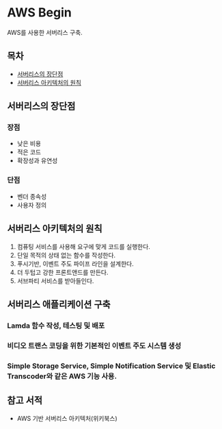 # AWS Begin
AWS를 사용한 서버리스 구축.

## 목차
- [서버리스의 장단점](#서버리스의-장단점)
- [서버리스 아키텍처의 원칙](#서버리스-아키텍처의-원칙)

## 서버리스의 장단점
### 장점
- 낮은 비용
- 적은 코드
- 확장성과 유연성
### 단점
- 벤더 종속성
- 사용자 정의

## 서버리스 아키텍처의 원칙
1. 컴퓨팅 서비스를 사용해 요구에 맞게 코드를 실행한다.
2. 단일 목적의 상태 없는 함수를 작성한다.
3. 푸시기반, 이벤트 주도 파이프 라인을 설계한다.
4. 더 두텁고 강한 프론트앤드를 만든다.
5. 서브파티 서비스를 받아들인다.

## 서버리스 애플리케이션 구축
### Lamda 함수 작성, 테스팅 및 배포
### 비디오 트랜스 코딩을 위한 기본적인 이벤트 주도 시스템 생성
### Simple Storage Service, Simple Notification Service 및 Elastic Transcoder와 같은 AWS 기능 사용.

## 참고 서적
- AWS 기반 서버리스 아키텍처(위키북스)
